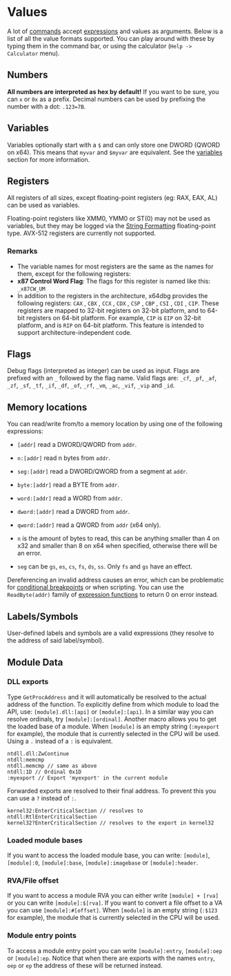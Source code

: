 # Values

A lot of [commands](../commands/index.rst) accept [expressions](./Expressions.rst) and values as arguments. Below is a list of all the value formats supported. You can play around with these by typing them in the command bar, or using the calculator (`Help -> Calculator` menu).

## Numbers

**All numbers are interpreted as hex by default!** If you want to be sure, you can `x` or `0x` as a prefix. Decimal numbers can be used by prefixing the number with a dot: `.123=7B`.

## Variables

Variables optionally start with a `$` and can only store one DWORD (QWORD on x64). This means that `myvar` and `$myvar` are equivalent. See the [variables](./Variables.md) section for more information.

## Registers

All registers of all sizes, except floating-point registers (eg: RAX, EAX, AL) can be used as variables.

Floating-point registers like XMM0, YMM0 or ST(0) may not be used as variables, but they may be logged via the [String Formatting](https://help.x64dbg.com/en/latest/introduction/Formatting.html) floating-point type. AVX-512 registers are currently not supported.

### Remarks

- The variable names for most registers are the same as the names for them, except for the following registers: 
 - **x87 Control Word Flag**: The flags for this register is named like this: `_x87CW_UM`
- In addition to the registers in the architecture, x64dbg provides the following registers: `CAX` , `CBX` , `CCX` , `CDX` , `CSP` , `CBP` , `CSI` , `CDI` , `CIP`. These registers are mapped to 32-bit registers on 32-bit platform, and to 64-bit registers on 64-bit platform. For example, `CIP` is `EIP` on 32-bit platform, and is `RIP` on 64-bit platform. This feature is intended to support architecture-independent code.

## Flags

Debug flags (interpreted as integer) can be used as input. Flags are prefixed with an `_` followed by the flag name. Valid flags are: `_cf`, `_pf`, `_af`, `_zf`, `_sf`, `_tf`, `_if`, `_df`, `_of`, `_rf`, `_vm`, `_ac`, `_vif`, `_vip` and `_id`.

## Memory locations

You can read/write from/to a memory location by using one of the following expressions:
- `[addr]` read a DWORD/QWORD from `addr`.
- `n:[addr]` read n bytes from `addr`.
- `seg:[addr]` read a DWORD/QWORD from a segment at `addr`.
- `byte:[addr]` read a BYTE from `addr`.
- `word:[addr]` read a WORD from `addr`.
- `dword:[addr]` read a DWORD from `addr`.
- `qword:[addr]` read a QWORD from `addr` (x64 only).

- `n` is the amount of bytes to read, this can be anything smaller than 4 on x32 and smaller than 8 on x64 when specified, otherwise there will be an error.
- `seg` can be `gs`, `es`, `cs`, `fs`, `ds`, `ss`. Only `fs` and `gs` have an effect.

Dereferencing an invalid address causes an error, which can be problematic for [conditional breakpoints](./ConditionalBreakpoint.md) or when scripting. You can use the `ReadByte(addr)` family of [expression functions](./Expression-functions.md) to return 0 on error instead.

## Labels/Symbols

User-defined labels and symbols are a valid expressions (they resolve to the address of said label/symbol).

## Module Data

### DLL exports

Type `GetProcAddress` and it will automatically be resolved to the actual address of the function. To explicitly define from which module to load the API, use: `[module].dll:[api]` or `[module]:[api]`. In a similar way you can resolve ordinals, try `[module]:[ordinal]`. Another macro allows you to get the loaded base of a module. When `[module]` is an empty string (`:myexport` for example), the module that is currently selected in the CPU will be used. Using a `.` instead of a `:` is equivalent.

```
ntdll.dll:ZwContinue
ntdll:memcmp
ntdll.memcmp // same as above
ntdll:1D // Ordinal 0x1D
:myexport // Export 'myexport' in the current module
```

Forwarded exports are resolved to their final address. To prevent this you can use a `?` instead of `:`.

```
kernel32:EnterCriticalSection // resolves to ntdll:RtlEnterCriticalSection
kernel32?EnterCriticalSection // resolves to the export in kernel32
```

### Loaded module bases

If you want to access the loaded module base, you can write: `[module]`, `[module]:0`, `[module]:base`, `[module]:imagebase` or `[module]:header`.

### RVA/File offset

If you want to access a module RVA you can either write `[module] + [rva]` or you can write `[module]:$[rva]`. If you want to convert a file offset to a VA you can use `[module]:#[offset]`. When `[module]` is an empty string (`:$123` for example), the module that is currently selected in the CPU will be used. 

### Module entry points

To access a module entry point you can write `[module]:entry`, `[module]:oep` or `[module]:ep`. Notice that when there are exports with the names `entry`, `oep` or `ep` the address of these will be returned instead.
